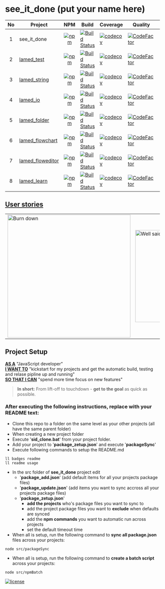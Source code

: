 # see_it_done (put your name here)

No | Project | NPM | Build | Coverage | Quality | Downloads
:----: | ---- | :----: | ---- | ----- | ----- | :----:
 1 | see_it_done | [![npm](https://img.shields.io/npm/v/see_it_done.svg)](https://www.npmjs.org/package/see_it_done) | [![Build Status](https://travis-ci.org/perezLamed/see_it_done.svg?branch=master)](https://travis-ci.org/perezLamed/see_it_done) | [![codecov](https://codecov.io/gh/perezLamed/see_it_done/branch/master/graph/badge.svg)](https://codecov.io/gh/perezLamed/see_it_done) | [![CodeFactor](https://www.codefactor.io/repository/github/perezlamed/see_it_done/badge)](https://www.codefactor.io/repository/github/perezlamed/see_it_done) | [![downloads](http://img.shields.io/npm/dt/see_it_done.svg?style=flat)](https://www.npmjs.org/package/see_it_done)
 2 | [lamed_test](https://github.com/perezLamed/lamed_test) | [![npm](https://img.shields.io/npm/v/lamed_test.svg)](https://www.npmjs.org/package/lamed_test) | [![Build Status](https://travis-ci.org/perezLamed/lamed_test.svg?branch=master)](https://travis-ci.org/perezLamed/lamed_test) | [![codecov](https://codecov.io/gh/perezLamed/lamed_test/branch/master/graph/badge.svg)](https://codecov.io/gh/perezLamed/lamed_test) | [![CodeFactor](https://www.codefactor.io/repository/github/perezlamed/lamed_test/badge)](https://www.codefactor.io/repository/github/perezlamed/lamed_test) | [![downloads](http://img.shields.io/npm/dt/lamed_test.svg?style=flat)](https://www.npmjs.org/package/lamed_test)
 3 | [lamed_string](https://github.com/perezLamed/lamed_string) | [![npm](https://img.shields.io/npm/v/lamed_string.svg)](https://www.npmjs.org/package/lamed_string) | [![Build Status](https://travis-ci.org/perezLamed/lamed_string.svg?branch=master)](https://travis-ci.org/perezLamed/lamed_string) | [![codecov](https://codecov.io/gh/perezLamed/lamed_string/branch/master/graph/badge.svg)](https://codecov.io/gh/perezLamed/lamed_string) | [![CodeFactor](https://www.codefactor.io/repository/github/perezlamed/lamed_string/badge)](https://www.codefactor.io/repository/github/perezlamed/lamed_string) | [![downloads](http://img.shields.io/npm/dt/lamed_string.svg?style=flat)](https://www.npmjs.org/package/lamed_string)
 4 | [lamed_io](https://github.com/perezLamed/lamed_io) | [![npm](https://img.shields.io/npm/v/lamed_io.svg)](https://www.npmjs.org/package/lamed_io) | [![Build Status](https://travis-ci.org/perezLamed/lamed_io.svg?branch=master)](https://travis-ci.org/perezLamed/lamed_io) | [![codecov](https://codecov.io/gh/perezLamed/lamed_io/branch/master/graph/badge.svg)](https://codecov.io/gh/perezLamed/lamed_io) | [![CodeFactor](https://www.codefactor.io/repository/github/perezlamed/lamed_io/badge)](https://www.codefactor.io/repository/github/perezlamed/lamed_io) | [![downloads](http://img.shields.io/npm/dt/lamed_io.svg?style=flat)](https://www.npmjs.org/package/lamed_io)
 5 | [lamed_folder](https://github.com/perezLamed/lamed_folder) | [![npm](https://img.shields.io/npm/v/lamed_folder.svg)](https://www.npmjs.org/package/lamed_folder) | [![Build Status](https://travis-ci.org/perezLamed/lamed_folder.svg?branch=master)](https://travis-ci.org/perezLamed/lamed_folder) | [![codecov](https://codecov.io/gh/perezLamed/lamed_folder/branch/master/graph/badge.svg)](https://codecov.io/gh/perezLamed/lamed_folder) | [![CodeFactor](https://www.codefactor.io/repository/github/perezlamed/lamed_folder/badge)](https://www.codefactor.io/repository/github/perezlamed/lamed_folder) | [![downloads](http://img.shields.io/npm/dt/lamed_folder.svg?style=flat)](https://www.npmjs.org/package/lamed_folder)
 6 | [lamed_flowchart](https://github.com/perezLamed/lamed_flowchart) | [![npm](https://img.shields.io/npm/v/lamed_flowchart.svg)](https://www.npmjs.org/package/lamed_flowchart) | [![Build Status](https://travis-ci.org/perezLamed/lamed_flowchart.svg?branch=master)](https://travis-ci.org/perezLamed/lamed_flowchart) | [![codecov](https://codecov.io/gh/perezLamed/lamed_flowchart/branch/master/graph/badge.svg)](https://codecov.io/gh/perezLamed/lamed_flowchart) | [![CodeFactor](https://www.codefactor.io/repository/github/perezlamed/lamed_flowchart/badge)](https://www.codefactor.io/repository/github/perezlamed/lamed_flowchart) | [![downloads](http://img.shields.io/npm/dt/lamed_flowchart.svg?style=flat)](https://www.npmjs.org/package/lamed_flowchart)
 7 | [lamed_floweditor](https://github.com/perezLamed/lamed_floweditor) | [![npm](https://img.shields.io/npm/v/lamed_floweditor.svg)](https://www.npmjs.org/package/lamed_floweditor) | [![Build Status](https://travis-ci.org/perezLamed/lamed_floweditor.svg?branch=master)](https://travis-ci.org/perezLamed/lamed_floweditor) | [![codecov](https://codecov.io/gh/perezLamed/lamed_floweditor/branch/master/graph/badge.svg)](https://codecov.io/gh/perezLamed/lamed_floweditor) | [![CodeFactor](https://www.codefactor.io/repository/github/perezlamed/lamed_floweditor/badge)](https://www.codefactor.io/repository/github/perezlamed/lamed_floweditor) | [![downloads](http://img.shields.io/npm/dt/lamed_floweditor.svg?style=flat)](https://www.npmjs.org/package/lamed_floweditor)
 8 | [lamed_learn](https://github.com/perezLamed/lamed_learn) | [![npm](https://img.shields.io/npm/v/lamed_learn.svg)](https://www.npmjs.org/package/lamed_learn) | [![Build Status](https://travis-ci.org/perezLamed/lamed_learn.svg?branch=master)](https://travis-ci.org/perezLamed/lamed_learn) | [![codecov](https://codecov.io/gh/perezLamed/lamed_learn/branch/master/graph/badge.svg)](https://codecov.io/gh/perezLamed/lamed_learn) | [![CodeFactor](https://www.codefactor.io/repository/github/perezlamed/lamed_learn/badge)](https://www.codefactor.io/repository/github/perezlamed/lamed_learn) | [![downloads](http://img.shields.io/npm/dt/lamed_learn.svg?style=flat)](https://www.npmjs.org/package/lamed_learn)
 
## [User stories](./UserStories.md)
<table>
    <tr>
        <td>
            <img src="https://github.com/perezLamed/see_it_done/raw/master/docs/pics/Burndown.png" alt="Burn down" width="400"/>
        </td>
        <td>
            <img src="https://github.com/perezLamed/see_it_done/raw/master/docs/pics/wellSaid.jpg" alt="Well said" width="300"/>
        </td>
    </tr>
</table>

## Project Setup
<u>**AS A**</u> "JavaScript developer"<br>
<u>**I WANT TO**</u> "kickstart for my projects and get the 
automatic build, testing and relase pipline up and running"<br>
<u>**SO THAT I CAN**</u> "spend more time focus on new features"

>**In short:** From lift-off to touchdown - **get to the goal** as quick as possible.

### After executing the following instructions, replace with your README text:
- Clone this repo to a folder on the same level as your other projects (all have the same parent folder)
- When creating a new project folder
- Execute '**sid_clone.bat**' from your project folder.
- Add your project to '**package_zetup.json**' and execute '**packageSync**'
- Execute following commands to setup the README.md
```
ll badges readme
ll readme usage
```

- In the src folder of **see_it_done** project edit
  - '**package_add.json**' (add default items for all your projects package files)
  - '**package_update.json**' (add items you want to sync accross all your projects package files)
  - '**package_zetup.json**' 
    - **add the projects** who's package files you want to sync to
    - add the project package files you want to **exclude** when defaults are synced
    - add the **npm commands** you want to automatic run across projects
    - set the default timeout time
- When all is setup, run the following command to **sync all package.json** files across your projects:
```
node src/packageSync
```
- When all is setup, run the following command to **create a batch script** across your projects:
```angular2html
node src/npmBatch
```

[![license](https://img.shields.io/github/license/perezLamed/see_it_done.svg?style=flat)](https://github.com/perezLamed/see_it_done)
